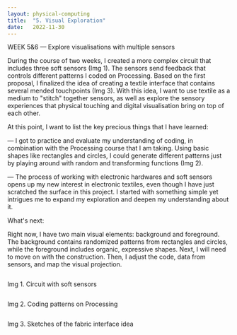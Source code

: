 ```yaml
---
layout: physical-computing
title:  "5. Visual Exploration"
date:   2022-11-30
---
```


<div id="content-container">
 <div class="col w-45">
    <div class="text-wrapper">
      <p class="bold">WEEK 5&6 — Explore visualisations with multiple sensors</p>
      <p>During the course of two weeks, I created a more complex circuit that includes three soft sensors (Img 1). The sensors send feedback that controls different patterns I coded on Processing. Based on the first proposal, I finalized the idea of creating a textile interface that contains several mended touchpoints (Img 3). With this idea, I want to use textile as a medium to "stitch" together sensors, as well as explore the sensory experiences that physical touching and digital visualisation bring on top of each other.
      </p>
      <p class="bold"> At this point, I want to list the key precious things that I have learned:</p>
       <p>— I got to practice and evaluate my understanding of coding, in combination with the Processing course that I am taking. Using basic shapes like rectangles and circles, I could generate different patterns just by playing around with random and transforming functions (Img 2).</p>
       <p>— The process of working with electronic hardwares and soft sensors opens up my new interest in electronic textiles, even though I have just scratched the surface in this project. I started with something simple yet intrigues me to expand my exploration and deepen my understanding about it.</p>
       <p class="bold">What's next:</p> 
       <p>Right now, I have two main visual elements: background and foreground. The background contains randomized patterns from rectangles and circles, while the foreground includes organic, expressive shapes. Next, I will need to move on with the construction. Then, I adjust the code, data from sensors, and map the visual projection.</p>
    </div>
 </div>

<div class="col w-45">
    <div class="img-wrapper">
      <img src="{{site.baseurl}}/assets/img/physical-computing/week5/01.png" alt="">
      <p>Img 1. Circuit with soft sensors</p>
      <img src="{{site.baseurl}}/assets/img/physical-computing/week5/02.png" alt="">
      <p>Img 2. Coding patterns on Processing</p>
      <img src="{{site.baseurl}}/assets/img/physical-computing/week5/03.JPG" alt="">
      <p>Img 3. Sketches of the fabric interface idea</p>
    </div>
</div>
</div>